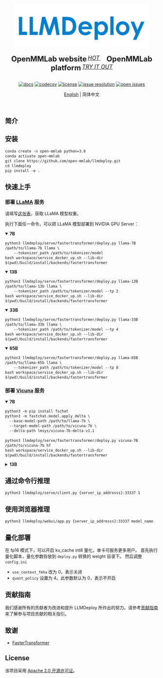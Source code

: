 <div align="center">
  <img src="resources/llmdeploy-logo.png" width="450"/>
  <div>&nbsp;</div>
  <div align="center">
    <b><font size="5">OpenMMLab website</font></b>
    <sup>
        <a href="https://openmmlab.com">
        <i><font size="4">HOT</font></i>
      </a>
    </sup>
    &nbsp;&nbsp;&nbsp;&nbsp;
    <b><font size="5">OpenMMLab platform</font></b>
    <sup>
      <a href="https://platform.openmmlab.com">
        <i><font size="4">TRY IT OUT</font></i>
      </a>
    </sup>
  </div>
  <div>&nbsp;</div>

[![docs](https://img.shields.io/badge/docs-latest-blue)](https://llmdeploy.readthedocs.io/en/latest/)
[![codecov](https://codecov.io/gh/open-mmlab/llmdeploy/branch/main/graph/badge.svg)](https://codecov.io/gh/open-mmlab/llmdeploy)
[![license](https://img.shields.io/github/license/open-mmlab/llmdeploy.svg)](https://github.com/open-mmlab/mmdeploy/tree/main/LICENSE)
[![issue resolution](https://img.shields.io/github/issues-closed-raw/open-mmlab/llmdeploy)](https://github.com/open-mmlab/llmdeploy/issues)
[![open issues](https://img.shields.io/github/issues-raw/open-mmlab/llmdeploy)](https://github.com/open-mmlab/llmdeploy/issues)

[English](README.md) | 简体中文

</div>

<div align="center">
  <a href="https://openmmlab.medium.com/" style="text-decoration:none;">
    <img src="https://user-images.githubusercontent.com/25839884/218352562-cdded397-b0f3-4ca1-b8dd-a60df8dca75b.png" width="3%" alt="" /></a>
  <img src="https://user-images.githubusercontent.com/25839884/218346358-56cc8e2f-a2b8-487f-9088-32480cceabcf.png" width="3%" alt="" />
  <a href="https://discord.gg/raweFPmdzG" style="text-decoration:none;">
    <img src="https://user-images.githubusercontent.com/25839884/218347213-c080267f-cbb6-443e-8532-8e1ed9a58ea9.png" width="3%" alt="" /></a>
  <img src="https://user-images.githubusercontent.com/25839884/218346358-56cc8e2f-a2b8-487f-9088-32480cceabcf.png" width="3%" alt="" />
  <a href="https://twitter.com/OpenMMLab" style="text-decoration:none;">
    <img src="https://user-images.githubusercontent.com/25839884/218346637-d30c8a0f-3eba-4699-8131-512fb06d46db.png" width="3%" alt="" /></a>
  <img src="https://user-images.githubusercontent.com/25839884/218346358-56cc8e2f-a2b8-487f-9088-32480cceabcf.png" width="3%" alt="" />
  <a href="https://www.youtube.com/openmmlab" style="text-decoration:none;">
    <img src="https://user-images.githubusercontent.com/25839884/218346691-ceb2116a-465a-40af-8424-9f30d2348ca9.png" width="3%" alt="" /></a>
</div>

## 简介

## 安装

```shell
conda create -n open-mmlab python=3.8
conda activate open-mmlab
git clone https://github.com/open-mmlab/llmdeploy.git
cd llmdeploy
pip install -e .
```

## 快速上手

### 部署 [LLaMA](https://github.com/facebookresearch/llama) 服务

请填写[这张表](https://docs.google.com/forms/d/e/1FAIpQLSfqNECQnMkycAp2jP4Z9TFX0cGR4uf7b_fBxjY_OjhJILlKGA/viewform)，获取 LLaMA 模型权重。

执行下面任一命令，可以把 LLaMA 模型部署到 NVIDIA GPU Server：

<details open>
<summary><b>7B</b></summary>

```shell
python3 llmdeploy/serve/fastertransformer/deploy.py llama-7B /path/to/llama-7b llama \
    --tokenizer_path /path/to/tokenizer/model
bash workspace/service_docker_up.sh --lib-dir $(pwd)/build/install/backends/fastertransformer
```

</details>

<details open>
<summary><b>13B</b></summary>

```shell
python3 llmdeploy/serve/fastertransformer/deploy.py llama-13B /path/to/llama-13b llama \
    --tokenizer_path /path/to/tokenizer/model --tp 2
bash workspace/service_docker_up.sh --lib-dir $(pwd)/build/install/backends/fastertransformer
```

</details>

<details open>
<summary><b>33B</b></summary>

```shell
python3 llmdeploy/serve/fastertransformer/deploy.py llama-33B /path/to/llama-33b llama \
    --tokenizer_path /path/to/tokenizer/model --tp 4
bash workspace/service_docker_up.sh --lib-dir $(pwd)/build/install/backends/fastertransformer
```

</details>

<details open>
<summary><b>65B</b></summary>

```shell
python3 llmdeploy/serve/fastertransformer/deploy.py llama-65B /path/to/llama-65b llama \
    --tokenizer_path /path/to/tokenizer/model --tp 8
bash workspace/service_docker_up.sh --lib-dir $(pwd)/build/install/backends/fastertransformer
```

</details>

### 部署 [Vicuna](https://lmsys.org/blog/2023-03-30-vicuna/) 服务

<details open>
<summary><b>7B</b></summary>

```shell
python3 -m pip install fschat
python3 -m fastchat.model.apply_delta \
  --base-model-path /path/to/llama-7b \
  --target-model-path /path/to/vicuna-7b \
  --delta-path lmsys/vicuna-7b-delta-v1.1

python3 llmdeploy/serve/fastertransformer/deploy.py vicuna-7B /path/to/vicuna-7b hf
bash workspace/service_docker_up.sh --lib-dir $(pwd)/build/install/backends/fastertransformer
```

</details>

<details>
<summary><b>13B</b></summary>

```shell
python3 -m pip install fschat
python3 -m fastchat.model.apply_delta \
  --base-model-path /path/to/llama-13b \
  --target-model-path /path/to/vicuna-13b \
  --delta-path lmsys/vicuna-13b-delta-v1.1

python3 llmdeploy/serve/fastertransformer/deploy.py vicuna-13B /path/to/vicuna-13b hf
bash workspace/service_docker_up.sh --lib-dir $(pwd)/build/install/backends/fastertransformer
```

</details>

## 通过命令行推理

```shell
python3 llmdeploy/serve/client.py {server_ip_addresss}:33337 1
```

## 使用浏览器推理

```shell
python3 llmdeploy/webui/app.py {server_ip_addresss}:33337 model_name
```

## 量化部署

在 fp16 模式下，可以开启 kv_cache int8 量化，单卡可服务更多用户。
首先执行量化脚本，量化参数存放到 `deploy.py` 转换的 weight 目录下。
然后调整 `config.ini`

- `use_context_fmha` 改为 0，表示关闭
- `quant_policy` 设置为 4。此参数默认为 0，表示不开启

## 贡献指南

我们感谢所有的贡献者为改进和提升 LLMDeploy 所作出的努力。请参考[贡献指南](.github/CONTRIBUTING.md)来了解参与项目贡献的相关指引。

## 致谢

- [FasterTransformer](https://github.com/NVIDIA/FasterTransformer)

## License

该项目采用 [Apache 2.0 开源许可证](LICENSE)。
